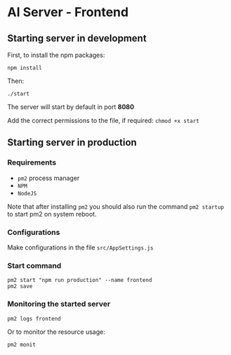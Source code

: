 # AI Server - Frontend

## Starting server in development

First, to install the npm packages:
```
npm install
```

Then:
```
./start
```

The server will start by default in port **8080**

Add the correct permissions to the file, if required: `chmod +x start`

## Starting server in production

### Requirements

- ``pm2`` process manager
- ``NPM``
- ``NodeJS``

Note that after installing ``pm2`` you should also run the command ``pm2 startup`` to start pm2 on system reboot.

### Configurations

Make configurations in the file `src/AppSettings.js`

### Start command

```
pm2 start "npm run production" --name frontend
pm2 save
```

### Monitoring the started server

```
pm2 logs frontend
```

Or to monitor the resource usage:

```
pm2 monit
```
